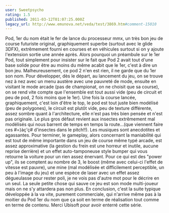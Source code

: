 ```yaml
---
user: Sweetpsycho
rating: 1.5
published: 2011-03-12T01:07:25.000Z
legacy_url: http://www.emunova.net/veda/test/3869.htm#comment-15010
---
```

Pod, 1er du nom était le fer de lance du processeur mmx, un très bon jeu de course futuriste original, graphiquement superbe (surtout avec le glide 3DFX), extrêmement fourni en courses et en véhicules surtout si on y ajoute l'extension sortie une année après. Alors pourquoi un préambule sur le 1er Pod, tout simplement pour insister sur le fait que Pod 2 avait tout d'une base solide pour être au moins du même acabit que le 1er, c'est à dire un bon jeu. Malheureusement, ce pod 2 n'en est rien, il ne garde que du 1er son nom. Pour développer, dès le départ, au lancement du jeu, on se trouve nez à nez avec un menu austère avec une pauvreté de mode, ensuite en visitant le mode arcade (pas de championat, on ne choisit que sa course), on se rend vite compte que l'ensemble est tout aussi vide (peu de circuit et peu de pod, 2 fois moins que le 1er). Une fois la course lancée, graphiquement, c'est loin d'être le top, le pod est tout juste bien modélisé (peu de polygones), le circuit est plutôt vide, peu de texture différente, assez sombre quant à l'architecture, elle n'est pas très bien pensée et n'est pas originale. Le plus gros défaut revient aux insectes extrêmement mal modélisés qui nous barrent de temps en temps la route...(que viennent faire ces \#=)àç'ç\# d'insectes dans le pitch!!). Les musiques sont anecdotites et agassantes. Pour terminer, le gameplay, alors concernant la maniabilité qui est tout de même importante dans un jeu de course même typé arcade, est assez approximative (la gestion du frein est une horreur et inutile, aucune reprise derrière) et un effet auto-tamponeuse style bumper qui vous retourne la voiture pour un rien assez énervant. Pour ce qui est des "power up", ils se comptent au nombre de 3, le boost (même avec celui-ci l'effet de vitesse est pauvre), une mine (mal modélisée et difficilement perceptible, un peu à l'image du jeu) et une espèce de laser avec un effet assez dégueulasse pour rester poli, je ne vois pas d'autre mot pour le décrire en un seul. La seule petite chose qui sauve ce jeu est son mode multi-joueur mais on ne s'y attardera pas non plus. En conclusion, c'est la suite typique développée à la va vite, purement commerciale, qui n'arrive même pas à la moitier du Pod 1er du nom que ça soit en terme de réalisation tout comme en terme de contenu. Merci Ubisoft pour avoir enterré cette série.